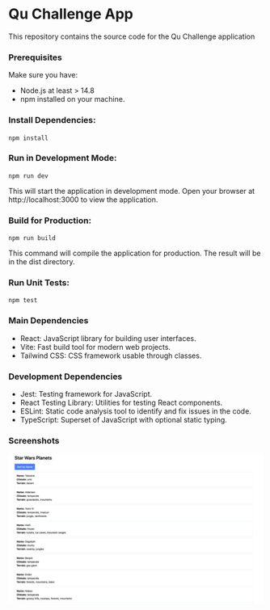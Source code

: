 # Qu Challenge App

This repository contains the source code for the Qu Challenge application

### Prerequisites

Make sure you have:

- Node.js at least > 14.8
- npm installed on your machine.

### Install Dependencies:

```
npm install
```

### Run in Development Mode:

```
npm run dev
```

This will start the application in development mode. Open your browser at http://localhost:3000 to view the application.

### Build for Production:

```
npm run build
```

This command will compile the application for production. The result will be in the dist directory.

### Run Unit Tests:

```
npm test
```

### Main Dependencies

- React: JavaScript library for building user interfaces.
- Vite: Fast build tool for modern web projects.
- Tailwind CSS: CSS framework usable through classes.

### Development Dependencies

- Jest: Testing framework for JavaScript.
- React Testing Library: Utilities for testing React components.
- ESLint: Static code analysis tool to identify and fix issues in the code.
- TypeScript: Superset of JavaScript with optional static typing.

### Screenshots

![](https://github.com/ramogollon1/qu-challenge/blob/main/public/demo-list.png)
